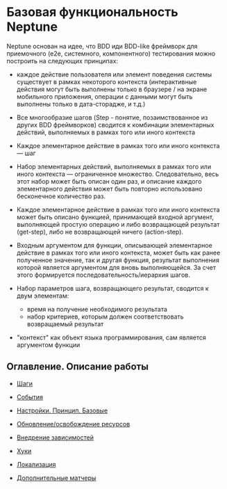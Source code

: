 # Базовая функциональность Neptune 

Neptune основан на идее, что BDD иди BDD-like фреймворк для приемочного (e2e, системного, компонентного) тестирования 
можно построить на следующих принципах:

- каждое действие пользователя или элемент поведения системы существует в рамках некоторого контекста (интерактивные 
  действия могут быть выполнены только в браузере / на экране мобильного приложения, операции с данными могут быть 
  выполнены только в дата-сторадже, и т.д.)
  
- Все многообразие шагов (Step - понятие, позаимствованное из других BDD фреймворков) сводится к комбинации элементарных
  действий, выполняемых в рамках того или иного контекста
  
- Каждое элементарное действие в рамках того или иного контекста — шаг

- Набор элементарных действий, выполняемых в рамках того или иного контекста — ограниченное множество. Следовательно, 
  весь этот набор может быть описан один раз, и описание каждого элементарного действия может быть повторно использовано 
  бесконечное количество раз.
  
- Каждое элементарное действие в рамках того или иного контекста может быть описано функцией, принимающей входной аргумент,
  выполняющей простую операцию и либо возвращающей результат (get-step), либо не возвращающей ничего (action-step).
  
- Входным аргументом для функции, описывающей элементарное действие в рамках того или иного контекста, может быть как
  ранее полученное значение, так и другая функция, результат выполнения которой является аргументом для вновь выполняющейся. 
  За счет этого формируется последовательность/иерархия шагов.
  
- Набор параметров шага, возвращающего результат, сводится к двум элементам:
  - время на получение необходимого результата
  - набор критериев, которым должен соответствовать возвращаемый результат
  
- "контекст" как объект языка программирования, сам является аргументом функции 

## Оглавление. Описание работы

- [Шаги](./STEPS.MD)
  
- [События](./EVENTS.MD)  
  
- [Настройки. Принцип. Базовые](./SETTINGS.MD)
  
- [Обновление/освобождение ресурсов](./REFRESHING_STOPPING.MD)
  
- [Внедрение зависимостей](./DEPENDENCY_INJECTION.MD)
  
- [Хуки](./HOOKS.MD)
  
- [Локализация](./LOCALIZATION.MD)
  
- [Дополнительные матчеры](./HAMCREST.MD)